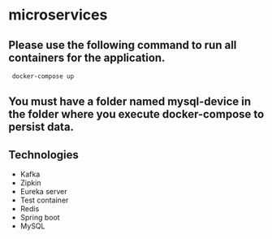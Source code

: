 # microservices

## Please use the following command to run all containers for the application.
```bash
 docker-compose up
```
## You must have a folder named mysql-device in the folder where you execute docker-compose to persist data.

## Technologies
- Kafka
- Zipkin
- Eureka server
- Test container
- Redis
- Spring boot
- MySQL
